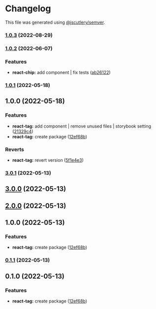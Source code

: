 # Changelog

This file was generated using [@jscutlery/semver](https://github.com/jscutlery/semver).

### [1.0.3](https://gitlab.migoinc.com/migotv/paintbox/compare/react-tag@1.0.2...react-tag@1.0.3) (2022-08-29)

### [1.0.2](https://gitlab.migoinc.com/migotv/paintbox/compare/react-tag@1.0.1...react-tag@1.0.2) (2022-06-07)


### Features

* **react-chip:** add component | fix tests ([ab26122](https://gitlab.migoinc.com/migotv/paintbox/commit/ab26122bf260b661dd70441433a74b7264b5a560))

### [1.0.1](https://gitlab.migoinc.com/migotv/paintbox/compare/react-tag@1.0.0...react-tag@1.0.1) (2022-05-18)

## 1.0.0 (2022-05-18)


### Features

* **react-tag:** add component | remove unused files | storybook setting ([21329c4](https://gitlab.migoinc.com/migotv/paintbox/commit/21329c4d513d61d6901c7a2cd7b0d290c1364056))
* **react-tag:** create package ([12ef68b](https://gitlab.migoinc.com/migotv/paintbox/commit/12ef68b5592bc6d952aff52da539415d5e131f19))


### Reverts

* **react-tag:** revert version ([5f1e4e3](https://gitlab.migoinc.com/migotv/paintbox/commit/5f1e4e3ce2fc3a89c4dd97701b55c0513b267cee))

### [3.0.1](https://gitlab.migoinc.com/migotv/paintbox/compare/react-tag@3.0.0...react-tag@3.0.1) (2022-05-13)

## [3.0.0](https://gitlab.migoinc.com/migotv/paintbox/compare/react-tag@2.0.0...react-tag@3.0.0) (2022-05-13)

## [2.0.0](https://gitlab.migoinc.com/migotv/paintbox/compare/react-tag@1.0.0...react-tag@2.0.0) (2022-05-13)

## 1.0.0 (2022-05-13)


### Features

* **react-tag:** create package ([12ef68b](https://gitlab.migoinc.com/migotv/paintbox/commit/12ef68b5592bc6d952aff52da539415d5e131f19))

### [0.1.1](https://gitlab.migoinc.com/migotv/paintbox/compare/react-tag-0.1.0...react-tag-0.1.1) (2022-05-13)

## 0.1.0 (2022-05-13)


### Features

* **react-tag:** create package ([12ef68b](https://gitlab.migoinc.com/migotv/paintbox/commit/12ef68b5592bc6d952aff52da539415d5e131f19))
